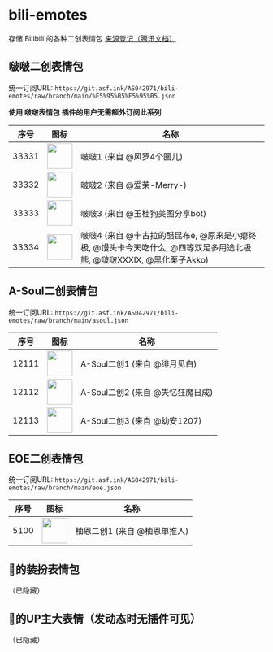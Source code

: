 # bili-emotes

存储 Bilibili 的各种二创表情包 [来源登记（腾讯文档）](https://docs.qq.com/sheet/DRlNSVHNvenVDcnhx) 

## 啵啵二创表情包

统一订阅URL: `https://git.asf.ink/AS042971/bili-emotes/raw/branch/main/%E5%95%B5%E5%95%B5.json`

**使用 啵啵表情包 插件的用户无需额外订阅此系列**

| 序号 | 图标 | 名称 |
| -- | -- | -- |
| 33331 | <img src="https://i0.hdslb.com/bfs/new_dyn/3e1656dd6dd1255f65fb91389dd73f775858138.png" width="50" /> | 啵啵1 (来自 @风罗4个圈儿) |
| 33332 | <img src="https://i0.hdslb.com/bfs/new_dyn/9967473a6ae170fc21a29ce1394f16e6173530952.png" width="50" /> | 啵啵2 (来自 @爱茉-Merry-) |
| 33333 | <img src="https://i0.hdslb.com/bfs/album/ac8e96351d7bf58936d77266db38edf8d723b47b.jpg" width="50" /> | 啵啵3 (来自 @玉桂狗美图分享bot) |
| 33334 | <img src="https://i0.hdslb.com/bfs/new_dyn/a81c1ac0892b4d383758ef6e0d8dac821648242323.png" width="50" /> | 啵啵4 (来自 @卡古拉的醋昆布e, @原来是小瘪终极, @馒头卡今天吃什么, @四等双足多用途北极熊, @啵啵XXXIX, @黑化栗子Akko) |

## A-Soul二创表情包

统一订阅URL: `https://git.asf.ink/AS042971/bili-emotes/raw/branch/main/asoul.json`

| 序号 | 图标 | 名称 |
| -- | -- | -- |
| 12111 | <img src="https://i0.hdslb.com/bfs/article/a9f341899b2925d6489b2e457fa4cc3b2340f0ed.jpg" width="50" /> | A-Soul二创1 (来自 @绯月见白) |
| 12112 | <img src="https://i0.hdslb.com/bfs/new_dyn/97e5c7884759f24e785dd79496e01a8e3095497.png" width="50" /> | A-Soul二创2 (来自 @失忆狂魔日成) |
| 12113 | <img src="https://i0.hdslb.com/bfs/new_dyn/390a915647c684986b43fa185f7bdbfa479464.png" width="50" /> | A-Soul二创3 (来自 @幼安1207) |

## EOE二创表情包

统一订阅URL: `https://git.asf.ink/AS042971/bili-emotes/raw/branch/main/eoe.json`

| 序号 | 图标 | 名称 |
| -- | -- | -- |
| 5100 | <img src="https://i0.hdslb.com/bfs/new_dyn/0c29488d154bbcf2c5ecc0360ab27920701729000.png" width="50" /> | 柚恩二创1 (来自 @柚恩单推人) |

## 🍒的装扮表情包

（已隐藏）

## 🍒的UP主大表情（发动态时无插件可见）

（已隐藏）
